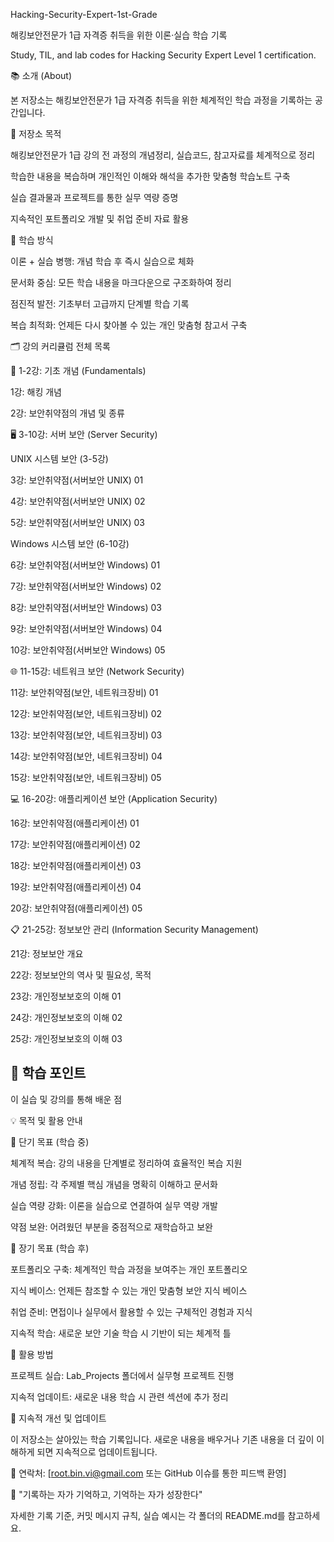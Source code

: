 Hacking-Security-Expert-1st-Grade

해킹보안전문가 1급 자격증 취득을 위한 이론·실습 학습 기록

Study, TIL, and lab codes for Hacking Security Expert Level 1 certification.


📚 소개 (About)

본 저장소는 해킹보안전문가 1급 자격증 취득을 위한 체계적인 학습 과정을 기록하는 공간입니다.

🎯 저장소 목적

해킹보안전문가 1급 강의 전 과정의 개념정리, 실습코드, 참고자료를 체계적으로 정리

학습한 내용을 복습하며 개인적인 이해와 해석을 추가한 맞춤형 학습노트 구축

실습 결과물과 프로젝트를 통한 실무 역량 증명

지속적인 포트폴리오 개발 및 취업 준비 자료 활용

📖 학습 방식

이론 + 실습 병행: 개념 학습 후 즉시 실습으로 체화

문서화 중심: 모든 학습 내용을 마크다운으로 구조화하여 정리

점진적 발전: 기초부터 고급까지 단계별 학습 기록

복습 최적화: 언제든 다시 찾아볼 수 있는 개인 맞춤형 참고서 구축


🗂️ 강의 커리큘럼 전체 목록

📌 1-2강: 기초 개념 (Fundamentals)

1강: 해킹 개념

2강: 보안취약점의 개념 및 종류

🖥️ 3-10강: 서버 보안 (Server Security)

UNIX 시스템 보안 (3-5강)

3강: 보안취약점(서버보안 UNIX) 01

4강: 보안취약점(서버보안 UNIX) 02

5강: 보안취약점(서버보안 UNIX) 03


Windows 시스템 보안 (6-10강)

6강: 보안취약점(서버보안 Windows) 01

7강: 보안취약점(서버보안 Windows) 02

8강: 보안취약점(서버보안 Windows) 03

9강: 보안취약점(서버보안 Windows) 04

10강: 보안취약점(서버보안 Windows) 05


🌐 11-15강: 네트워크 보안 (Network Security)

11강: 보안취약점(보안, 네트워크장비) 01

12강: 보안취약점(보안, 네트워크장비) 02

13강: 보안취약점(보안, 네트워크장비) 03

14강: 보안취약점(보안, 네트워크장비) 04

15강: 보안취약점(보안, 네트워크장비) 05


💻 16-20강: 애플리케이션 보안 (Application Security)

16강: 보안취약점(애플리케이션) 01

17강: 보안취약점(애플리케이션) 02

18강: 보안취약점(애플리케이션) 03

19강: 보안취약점(애플리케이션) 04

20강: 보안취약점(애플리케이션) 05


📋 21-25강: 정보보안 관리 (Information Security Management)

21강: 정보보안 개요

22강: 정보보안의 역사 및 필요성, 목적

23강: 개인정보보호의 이해 01

24강: 개인정보보호의 이해 02

25강: 개인정보보호의 이해 03



## 📝 학습 포인트

이 실습 및 강의를 통해 배운 점

💡 목적 및 활용 안내

🎯 단기 목표 (학습 중)

체계적 복습: 강의 내용을 단계별로 정리하여 효율적인 복습 지원

개념 정립: 각 주제별 핵심 개념을 명확히 이해하고 문서화

실습 역량 강화: 이론을 실습으로 연결하여 실무 역량 개발

약점 보완: 어려웠던 부분을 중점적으로 재학습하고 보완


🚀 장기 목표 (학습 후)

포트폴리오 구축: 체계적인 학습 과정을 보여주는 개인 포트폴리오

지식 베이스: 언제든 참조할 수 있는 개인 맞춤형 보안 지식 베이스

취업 준비: 면접이나 실무에서 활용할 수 있는 구체적인 경험과 지식

지속적 학습: 새로운 보안 기술 학습 시 기반이 되는 체계적 틀


📖 활용 방법

프로젝트 실습: Lab_Projects 폴더에서 실무형 프로젝트 진행

지속적 업데이트: 새로운 내용 학습 시 관련 섹션에 추가 정리


🔄 지속적 개선 및 업데이트

이 저장소는 살아있는 학습 기록입니다. 새로운 내용을 배우거나 기존 내용을 더 깊이 이해하게 되면 지속적으로 업데이트됩니다.

📧 연락처: [root.bin.vi@gmail.com 또는 GitHub 이슈를 통한 피드백 환영]

💪 "기록하는 자가 기억하고, 기억하는 자가 성장한다"

자세한 기록 기준, 커밋 메시지 규칙, 실습 예시는 각 폴더의 README.md를 참고하세요.
